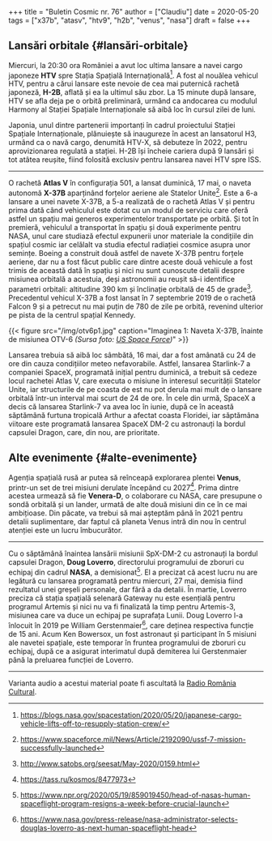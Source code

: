 +++
title = "Buletin Cosmic nr. 76"
author = ["Claudiu"]
date = 2020-05-20
tags = ["x37b", "atasv", "htv9", "h2b", "venus", "nasa"]
draft = false
+++

## Lansări orbitale {#lansări-orbitale}

Miercuri, la 20:30 ora României a avut loc ultima lansare a navei cargo japoneze **HTV** spre Stația Spațială Internațională[^fn:1]. A fost al nouălea vehicul HTV, pentru a cărui lansare este nevoie de cea mai puternică rachetă japoneză, **H-2B**, aflată și ea la ultimul său zbor. La 15 minute după lansare, HTV se afla deja pe o orbită preliminară, urmând ca andocarea cu modulul Harmony al Stației Spațiale Internaționale să aibă loc în cursul zilei de luni.

Japonia, unul dintre partenerii importanți în cadrul proiectului Stației Spațiale Internaționale, plănuiește să inaugureze în acest an lansatorul H3, urmând ca o navă cargo, denumită HTV-X, să debuteze în 2022, pentru aprovizionarea regulată a stației. H-2B își încheie cariera după 9 lansări și tot atâtea reușite, fiind folosită exclusiv pentru lansarea navei HTV spre ISS.

---

O rachetă **Atlas V** în configurația 501, a lansat duminică, 17 mai, o naveta autonomă **X-37B** aparținând forțelor aeriene ale Statelor Unite[^fn:2]. Este a 6-a lansare a unei navete X-37B, a 5-a realizată de o rachetă Atlas V și pentru prima dată când vehiculul este dotat cu un modul de serviciu care oferă astfel un spațiu mai generos experimentelor transportate pe orbită. Și tot în premieră, vehiculul a transportat în spațiu și două experimente pentru NASA, unul care studiază efectul expunerii unor materiale la condițiile din spațiul cosmic iar celălalt va studia efectul radiației cosmice asupra unor semințe. Boeing a construit două astfel de navete X-37B pentru forțele aeriene, dar nu a fost făcut public care dintre aceste două vehicule a fost trimis de această dată în spațiu și nici nu sunt cunoscute detalii despre misiunea orbitală a acestuia, deși astronomii au reușit să-i identifice parametri orbitali: altitudine 390 km și înclinație orbitală de 45 de grade[^fn:3]. Precedentul vehicul X-37B a fost lansat în 7 septembrie 2019 de o rachetă Falcon 9 și a petrecut nu mai puțin de 780 de zile pe orbită, revenind ulterior pe pista de la centrul spațial Kennedy.

{{< figure src="/img/otv6p1.jpg" caption="Imaginea 1: Naveta X-37B, înainte de misiunea OTV-6 _(Sursa foto: [US Space Force](https://www.spaceforce.mil/News/Article/2177702/next-x-37b-orbital-test-vehicle-scheduled-to-launch))_" >}}

Lansarea trebuia să aibă loc sâmbătă, 16 mai, dar a fost amânată cu 24 de ore din cauza condițiilor meteo nefavorabile. Astfel, lansarea Starlink-7 a companiei SpaceX, programată inițial pentru duminică, a trebuit să cedeze locul rachetei Atlas V, care executa o misiune în interesul securității Statelor Unite, iar structurile de pe coasta de est nu pot derula mai mult de o lansare orbitală într-un interval mai scurt de 24 de ore. În cele din urmă, SpaceX a decis că lansarea Starlink-7 va avea loc în iunie, după ce în această săptămână furtuna tropicală Arthur a afectat coasta Floridei, iar săptămâna viitoare este programată lansarea SpaceX DM-2 cu astronauți la bordul capsulei Dragon, care, din nou, are prioritate.


## Alte evenimente {#alte-evenimente}

Agenția spațială rusă ar putea să reînceapă explorarea plentei **Venus**, printr-un set de trei misiuni derulate începând cu 2027[^fn:4]. Prima dintre acestea urmează să fie **Venera-D**, o colaborare cu NASA, care presupune o sondă orbitală și un lander, urmată de alte două misiuni din ce în ce mai ambițioase. Din păcate, va trebui să mai așteptăm până în 2021 pentru detalii suplimentare, dar faptul că planeta Venus intră din nou în centrul atenției este un lucru îmbucurător.

---

Cu o săptămână înaintea lansării misiunii SpX-DM-2 cu astronauți la bordul capsulei Dragon, **Doug Loverro**, directorului programului de zboruri cu echipaj din cadrul **NASA**, a demisionat[^fn:5]. El a precizat că acest lucru nu are legătură cu lansarea programată pentru miercuri, 27 mai, demisia fiind rezultatul unei greșeli personale, dar fără a da detalii. În martie, Loverro preciza că stația spațială selenară Gateway nu este esențială pentru programul Artemis și nici nu va fi finalizată la timp pentru Artemis-3, misiunea care va duce un echipaj pe suprafața Lunii.
Doug Loverro l-a înlocuit în 2019 pe William Gerstenmaier[^fn:6], care deținea respectiva funcție de 15 ani. Acum Ken Bowersox, un fost astronaut și participant în 5 misiuni ale navetei spațiale, este temporar în fruntea programului de zboruri cu echipaj, după ce a asigurat interimatul după demiterea lui Gerstenmaier până la preluarea funcției de Loverro.

---

Varianta audio a acestui material poate fi ascultată la [Radio România Cultural](https://radioromaniacultural.ro/buletin-cosmic-nr-76/).

[^fn:1]: <https://blogs.nasa.gov/spacestation/2020/05/20/japanese-cargo-vehicle-lifts-off-to-resupply-station-crew/>
[^fn:2]: <https://www.spaceforce.mil/News/Article/2192090/ussf-7-mission-successfully-launched>
[^fn:3]: <http://www.satobs.org/seesat/May-2020/0159.html>
[^fn:4]: <https://tass.ru/kosmos/8477973>
[^fn:5]: <https://www.npr.org/2020/05/19/859019450/head-of-nasas-human-spaceflight-program-resigns-a-week-before-crucial-launch>
[^fn:6]: <https://www.nasa.gov/press-release/nasa-administrator-selects-douglas-loverro-as-next-human-spaceflight-head>